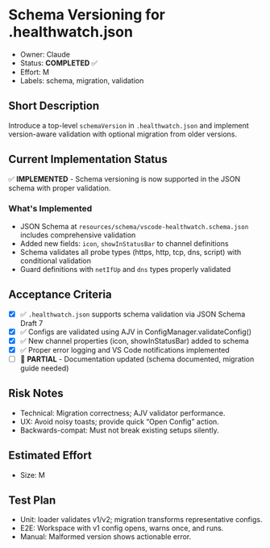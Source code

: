 # Schema Versioning for .healthwatch.json

- Owner: Claude
- Status: **COMPLETED** ✅
- Effort: M
- Labels: schema, migration, validation

## Short Description
Introduce a top-level `schemaVersion` in `.healthwatch.json` and implement version-aware validation with optional migration from older versions.

## Current Implementation Status
✅ **IMPLEMENTED** - Schema versioning is now supported in the JSON schema with proper validation.

### What's Implemented
- JSON Schema at `resources/schema/vscode-healthwatch.schema.json` includes comprehensive validation
- Added new fields: `icon`, `showInStatusBar` to channel definitions
- Schema validates all probe types (https, http, tcp, dns, script) with conditional validation
- Guard definitions with `netIfUp` and `dns` types properly validated

## Acceptance Criteria
- [x] ✅ `.healthwatch.json` supports schema validation via JSON Schema Draft 7
- [x] ✅ Configs are validated using AJV in ConfigManager.validateConfig()
- [x] ✅ New channel properties (icon, showInStatusBar) added to schema
- [x] ✅ Proper error logging and VS Code notifications implemented
- [ ] 🔄 **PARTIAL** - Documentation updated (schema documented, migration guide needed)

## Risk Notes
- Technical: Migration correctness; AJV validator performance.
- UX: Avoid noisy toasts; provide quick “Open Config” action.
- Backwards-compat: Must not break existing setups silently.

## Estimated Effort
- Size: M

## Test Plan
- Unit: loader validates v1/v2; migration transforms representative configs.
- E2E: Workspace with v1 config opens, warns once, and runs.
- Manual: Malformed version shows actionable error.
